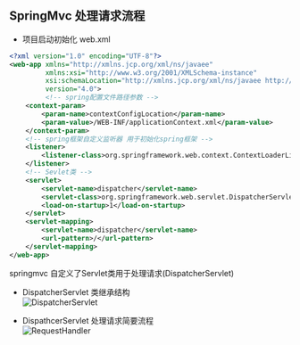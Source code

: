 ## SpringMvc 处理请求流程

* 项目启动初始化 web.xml
```xml
<?xml version="1.0" encoding="UTF-8"?>
<web-app xmlns="http://xmlns.jcp.org/xml/ns/javaee"
         xmlns:xsi="http://www.w3.org/2001/XMLSchema-instance"
         xsi:schemaLocation="http://xmlns.jcp.org/xml/ns/javaee http://xmlns.jcp.org/xml/ns/javaee/web-app_4_0.xsd"
         version="4.0">
         <!-- spring配置文件路径参数 -->
    <context-param>
        <param-name>contextConfigLocation</param-name>
        <param-value>/WEB-INF/applicationContext.xml</param-value>
    </context-param>
    <!-- spring框架自定义监听器 用于初始化spring框架 -->
    <listener>
        <listener-class>org.springframework.web.context.ContextLoaderListener</listener-class>
    </listener>
    <!-- Sevlet类 -->
    <servlet>
        <servlet-name>dispatcher</servlet-name>
        <servlet-class>org.springframework.web.servlet.DispatcherServlet</servlet-class>
        <load-on-startup>1</load-on-startup>
    </servlet>
    <servlet-mapping>
        <servlet-name>dispatcher</servlet-name>
        <url-pattern>/</url-pattern>
    </servlet-mapping>
</web-app>
```
springmvc 自定义了Servlet类用于处理请求(DispatcherServlet)

* DispatcherServlet 类继承结构   
![DispatcherServlet](\image\DispatcherServletClassStruct.png)

* DispathcerServlet 处理请求简要流程   
![RequestHandler](\image\requestHandler.jpg)